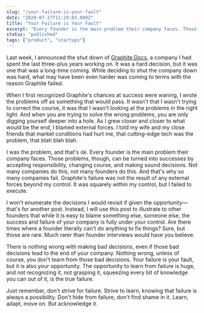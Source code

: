 ```yaml
---
slug: "/your-failure-is-your-fault"
date: "2020-07-27T11:29:03.000Z"
title: "Your Failure is Your Fault"
excerpt: "Every founder is the main problem their company faces. Those problems, though, can be turned into successes by accepting responsibility, changing course, and making sound decisions."
status: "published"
tags: ["product", "startups"]
---
```

Last week, I announced the shut down of [Graphite Docs](<https://graphitedocs.com>), a company I had spent the last three-plus years working on. It was a hard decision, but it was one that was a long-time coming. While deciding to shut the company down was hard, what may have been even harder was coming to terms with the reason Graphite failed.

When I first recognized Graphite's chances at success were waning, I wrote the problems off as something that would pass. It wasn't that I wasn't trying to correct the course, it was that I wasn't looking at the problems in the right light. And when you are trying to solve the wrong problems, you are only digging yourself deeper into a hole. As I grew closer and closer to what would be the end, I blamed external forces. I told my wife and my close friends that market conditions had hurt me, that cutting-edge tech was the problem, that blah blah blah.

I was the problem, and that's ok. Every founder is the main problem their company faces. Those problems, though, can be turned into successes by accepting responsibility, changing course, and making sound decisions. Not many companies do this, not many founders do this. And that's why so many companies fail. Graphite's failure was not the result of any external forces beyond my control. It was squarely within my control, but I failed to execute.

I won't enumerate the decisions I would revisit if given the opportunity—that's for another post. Instead, I will use this post to illustrate to other founders that while it is easy to blame something else, someone else, the success and failure of your company is fully under your control. Are there times where a founder literally can't do anything to fix things? Sure, but those are rare. Much rarer than founder interviews would have you believe.

There is nothing wrong with making bad decisions, even if those bad decisions lead to the end of your company. Nothing wrong, unless of course, you don't learn from those bad decisions. Your failure is your fault, but it is also your opportunity. The opportunity to learn from failure is huge, and not recognizing it, not grasping it, squeezing every bit of knowledge you can out of it, is the true failure.

Just remember, don't strive for failure. Strive to learn, knowing that failure is always a possibility. Don't hide from failure, don't find shame in it. Learn, adapt, move on. But acknowledge it.


  